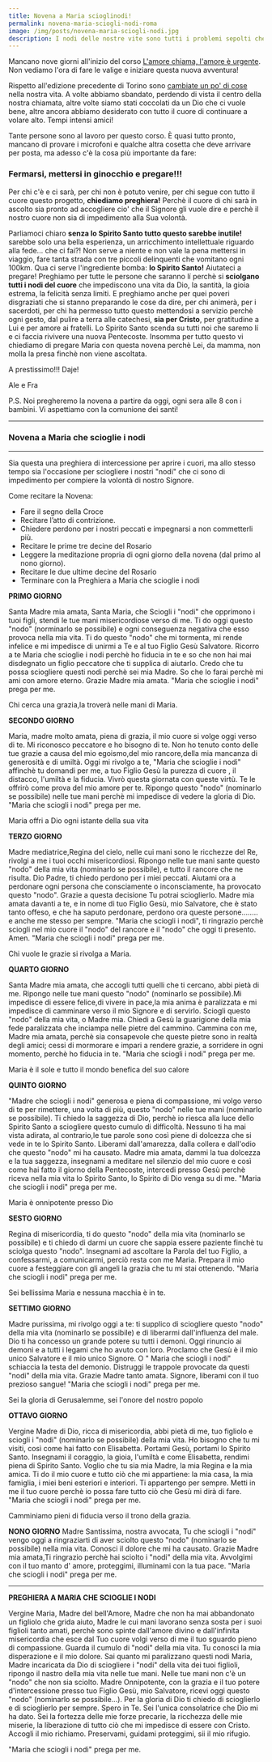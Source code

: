 ```yaml
---
title: Novena a Maria scioglinodi!
permalink: novena-maria-sciogli-nodi-roma
image: /img/posts/novena-maria-sciogli-nodi.jpg
description: I nodi delle nostre vite sono tutti i problemi sepolti che portiamo avanti negli anni, che non sappiamo come risolvere, ma che ci impediscono di accogliere pienamente la chiamata che il Signore oggi stesso ci fa. La preghiera e l'abbandono sono la cura!
---
```


Mancano nove giorni all'inizio del corso [L'amore chiama, l'amore è urgente](http://5p2p.it/l-amore-chiama-l-amore-e-urgente/). Non vediamo l'ora di fare le valige e iniziare questa nuova avventura!

Rispetto all'edizione precedente di Torino sono [cambiate un po' di cose](http://5p2p.it/dove-lui-ci-indichera) nella nostra vita. A volte abbiamo sbandato, perdendo di vista il centro della nostra chiamata, altre volte siamo stati coccolati da un Dio che ci vuole bene, altre ancora abbiamo desiderato con tutto il cuore di continuare a volare alto. Tempi intensi amici!

Tante persone sono al lavoro per questo corso. È quasi tutto pronto, mancano di provare i microfoni e qualche altra cosetta che deve arrivare per posta, ma adesso c'è la cosa più importante da fare:

### Fermarsi, mettersi in ginocchio e pregare!!!

Per chi c'è e ci sarà, per chi non è potuto venire, per chi segue con tutto il cuore  questo progetto, **chiediamo preghiera!** Perchè il cuore di chi sarà in ascolto sia pronto ad accogliere cio' che il Signore gli vuole dire  e perchè il nostro cuore non sia di impedimento  alla Sua volontà.

Parliamoci chiaro **senza lo Spirito Santo tutto questo sarebbe inutile!** sarebbe solo una bella esperienza, un arricchimento intellettuale riguardo alla fede... che ci fai?! Non serve a niente e non vale la pena mettersi in viaggio, fare tanta strada con tre piccoli delinquenti che vomitano ogni 100km. Qua ci serve l'ingrediente bomba: **lo Spirito Santo!** Aiutateci a pregare! Preghiamo per tutte le persone che saranno lí  perchè si **sciolgano tutti i nodi del cuore** che impediscono una vita da Dio, la santità, la gioia estrema, la felicità senza limiti. E preghiamo anche per quei poveri disgraziati che si stanno preparando le cose da dire, per chi animerà, per i sacerdoti, per chi ha permesso tutto questo mettendosi a servizio perchè ogni gesto, dal pulire a terra alle catechesi, **sia per Cristo**, per gratitudine a Lui e per amore ai fratelli. Lo Spirito Santo scenda su tutti noi che saremo lí e ci faccia rivivere una nuova Pentecoste. Insomma per tutto questo vi chiediamo di pregare Maria con questa novena perchè Lei, da mamma, non molla la presa finchè non viene ascoltata.

A prestissimo!!! Daje!

Ale e Fra

P.S. Noi pregheremo la novena a partire da oggi, ogni sera alle 8 con i bambini. Vi aspettiamo con la comunione dei santi!

---

### Novena a Maria che scioglie i nodi

---

Sia questa una preghiera di intercessione per aprire i cuori, ma allo stesso tempo sia l'occasione per sciogliere i nostri "nodi" che ci sono di impedimento per compiere la volontà di nostro Signore.

Come recitare la Novena:

- Fare il segno della Croce
- Recitare l’atto di contrizione.
- Chiedere perdono per i nostri peccati e impegnarsi a non commetterli più.
- Recitare le prime tre decine del Rosario
- Leggere la meditazione propria di ogni giorno della novena (dal primo al nono giorno).
- Recitare le due ultime decine del Rosario
- Terminare con la Preghiera a Maria che scioglie i nodi

**PRIMO GIORNO**

Santa Madre mia amata, Santa Maria, che Sciogli i "nodi" che opprimono i tuoi figli, stendi le tue mani misericordiose verso di me. Ti do oggi questo "nodo" (norminarlo se possibile) e ogni conseguenza negativa che esso provoca nella mia vita. Ti do questo "nodo" che mi tormenta, mi rende infelice e mi impedisce di unirmi a Te e al tuo Figlio Gesù Salvatore. Ricorro a te Maria che scioglie i nodi perchè ho fiducia in te e so che non hai mai disdegnato un figlio peccatore che ti supplica di aiutarlo. Credo che tu possa sciogliere questi nodi perchè sei mia Madre. So che lo farai perchè mi ami con amore eterno. Grazie Madre mia amata. "Maria che scioglie i nodi" prega per me.

Chi cerca una grazia,la troverà nelle mani di Maria.

**SECONDO GIORNO**

Maria, madre molto amata, piena di grazia, il mio cuore si volge oggi verso di te. Mi riconosco peccatore e ho bisogno di te. Non ho tenuto conto delle tue grazie a causa del mio egoismo,del mio rancore,della mia mancanza di generosità e di umiltà.
Oggi mi rivolgo a te, "Maria che scioglie i nodi" affinchè tu domandi per me, a tuo Figlio Gesù la purezza di cuore , il distacco, l'umiltà e la fiducia. Vivrò questa giornata con queste virtù. Te le offrirò come prova del mio amore per te. Ripongo questo "nodo" (nominarlo se possibile) nelle tue mani perchè mi impedisce di vedere la gloria di Dio.
"Maria che sciogli i nodi" prega per me.

Maria offri a Dio ogni istante della sua vita

**TERZO GIORNO**

Madre mediatrice,Regina del cielo, nelle cui mani sono le ricchezze del Re, rivolgi a me i tuoi occhi misericordiosi. Ripongo nelle tue mani sante questo "nodo" della mia vita (nominarlo se possibile), e tutto il rancore che ne risulta. Dio Padre, ti chiedo perdono per i miei peccati. Aiutami ora a perdonare ogni persona che consciamente o inconsciamente, ha provocato questo "nodo". Grazie a questa decisione Tu potrai scioglierlo. Madre mia amata davanti a te, e in nome di tuo Figlio Gesù, mio Salvatore, che è stato tanto offeso, e che ha saputo perdonare, perdono ora queste persone........ e anche me stesso per sempre. "Maria che sciogli i nodi", ti ringrazio perchè sciogli nel mio cuore il "nodo" del rancore e il "nodo" che oggi ti presento. Amen.
"Maria che sciogli i nodi" prega per me.

Chi vuole le grazie si rivolga a Maria.

**QUARTO GIORNO**

Santa Madre mia amata, che accogli tutti quelli che ti cercano, abbi pietà di me. Ripongo nelle tue mani questo "nodo" (nominarlo se possibile).Mi impedisce di essere felice,di vivere in pace,la mia anima è paralizzata e mi impedisce di camminare verso il mio Signore e di servirlo. Sciogli questo "nodo" della mia vita, o Madre mia. Chiedi a Gesù la guarigione della mia fede paralizzata che inciampa nelle pietre del cammino. Cammina con me, Madre mia amata, perchè sia consapevole che queste pietre sono in realtà degli amici; cessi di mormorare e impari a rendere grazie, a sorridere in ogni momento, perchè ho fiducia in te.
"Maria che sciogli i nodi" prega per me.

Maria è il sole e tutto il mondo benefica del suo calore

**QUINTO GIORNO**

"Madre che sciogli i nodi" generosa e piena di compassione, mi volgo verso di te per rimettere, una volta di più, questo "nodo" nelle tue mani (nominarlo se possibile). Ti chiedo la saggezza di Dio, perchè io riesca alla luce dello Spirito Santo a sciogliere questo cumulo di difficoltà. Nessuno ti ha mai vista adirata, al contrario,le tue parole sono così piene di dolcezza che si vede in te lo Spirito Santo. Liberami dall'amarezza, dalla collera e dall'odio che questo "nodo" mi ha causato. Madre mia amata, dammi la tua dolcezza e la tua saggezza, insegnami a meditare nel silenzio del mio cuore e così come hai fatto il giorno della Pentecoste, intercedi presso Gesù perchè riceva nella mia vita lo Spirito Santo, lo Spirito di Dio venga su di me.
"Maria che sciogli i nodi" prega per me.

Maria è onnipotente presso Dio

**SESTO GIORNO**

Regina di misericordia, ti do questo "nodo" della mia vita (nominarlo se possibile) e ti chiedo di darmi un cuore che sappia essere paziente finchè tu sciolga questo "nodo". Insegnami ad ascoltare la Parola del tuo Figlio, a confessarmi, a comunicarmi, perciò resta con me Maria. Prepara il mio cuore a festeggiare con gli angeli la grazia che tu mi stai ottenendo.
"Maria che sciogli i nodi" prega per me.

Sei bellissima Maria e nessuna macchia è in te.

**SETTIMO GIORNO**

Madre purissima, mi rivolgo oggi a te: ti supplico di sciogliere questo "nodo" della mia vita
(nominarlo se possibile) e di liberarmi dall'influenza del male. Dio ti ha concesso un grande potere su tutti i demoni. Oggi rinuncio ai demoni e a tutti i legami che ho avuto con loro. Proclamo che Gesù è il mio unico Salvatore e il mio unico Signore. O " Maria che sciogli i nodi" schiaccia la testa del demonio. Distruggi le trappole provocate da questi "nodi" della mia vita. Grazie Madre tanto amata. Signore, liberami con il tuo prezioso sangue!
"Maria che sciogli i nodi" prega per me.

Sei la gloria di Gerusalemme, sei l'onore del nostro popolo

**OTTAVO GIORNO**

Vergine Madre di Dio, ricca di misericordia, abbi pietà di me, tuo figliolo e sciogli i "nodi" (nominarlo se possibile) della mia vita. Ho bisogno che tu mi visiti, così come hai fatto con Elisabetta. Portami Gesù, portami lo Spirito Santo. Insegnami il coraggio, la gioia, l'umiltà e come Elisabetta, rendimi piena di Spirito Santo. Voglio che tu sia mia Madre, la mia Regina e la mia amica. Ti do il mio cuore e tutto ciò che mi appartiene: la mia casa, la mia famiglia, i miei beni esteriori e interiori. Ti appartengo per sempre. Metti in me il tuo cuore perchè io possa fare tutto ciò che Gesù mi dirà di fare.
"Maria che sciogli i nodi" prega per me.

Camminiamo pieni di fiducia verso il trono della grazia.

**NONO GIORNO**
Madre Santissima, nostra avvocata, Tu che sciogli i "nodi" vengo oggi a ringraziarti di aver sciolto questo "nodo" (nominarlo se possibile) nella mia vita. Conosci il dolore che mi ha causato. Grazie Madre mia amata,Ti ringrazio perchè hai sciolto i "nodi" della mia vita. Avvolgimi con il tuo manto d' amore, proteggimi, illuminami con la tua pace.
"Maria che sciogli i nodi" prega per me.

---

**PREGHIERA A MARIA CHE SCIOGLIE I NODI**

Vergine Maria, Madre del bell'Amore, Madre che non ha mai abbandonato un figliolo che grida aiuto, Madre le cui mani lavorano senza sosta per i suoi figlioli tanto amati, perchè sono spinte dall'amore divino e dall'infinita misericordia che esce dal Tuo cuore volgi verso di me il tuo sguardo pieno di compassione. Guarda il cumulo di "nodi" della mia vita.
Tu conosci la mia disperazione e il mio dolore. Sai quanto mi paralizzano questi nodi Maria, Madre incaricata da Dio di sciogliere i "nodi" della vita dei tuoi figlioli, ripongo il nastro della mia vita nelle tue mani. Nelle tue mani non c'è un "nodo" che non sia sciolto.
Madre Onnipotente, con la grazia e il tuo potere d'intercessione presso tuo Figlio Gesù, mio Salvatore, ricevi oggi questo "nodo" (nominarlo se possibile...). Per la gloria di Dio ti chiedo di scioglierlo e di scioglierlo per sempre. Spero in Te.
Sei l'unica consolatrice che Dio mi ha dato. Sei la fortezza delle mie forze precarie, la ricchezza delle mie miserie, la liberazione di tutto ciò che mi impedisce di essere con Cristo.
Accogli il mio richiamo. Preservami, guidami proteggimi, sii il mio rifugio.

"Maria che sciogli i nodi" prega per me.
